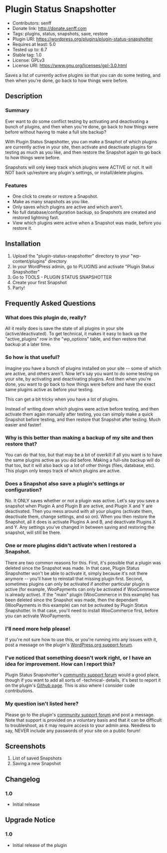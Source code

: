 # Plugin Status Snapshotter
* Contributors: senff
* Donate link: http://donate.senff.com
* Tags: plugins, status, snapshots, save, restore
* Plugin URI: https://wordpress.org/plugins/plugin-status-snapshotter
* Requires at least: 5.0
* Tested up to: 6.7
* Stable tag: 1.0
* License: GPLv3
* License URI: https://www.gnu.org/licenses/gpl-3.0.html

Saves a list of currently active plugins so that you can do some testing, and then when you're done, go back to how things were before.

## Description

### Summary

Ever want to do some conflict testing by activating and deactivating a bunch of plugins, and then when you're done, go back to how things were before without having to make a full site backup? 

With Plugin Status Snapshotter, you can make a Snaphot of which plugins are currently active in your site, then activate and deactivate plugins for testing as much as you like, and then restore the Snapshot again to go back to how things were before.

Snapshots will only keep track which plugins were ACTIVE or not. It will NOT back up/restore any plugin's settings, or install/delete plugins.


### Features

* One click to create or restore a Snapshot.
* Make as many snapshots as you like.
* Only saves which plugins are active and which aren't. 
* No full database/configuration backup, so Snapshots are created and restored lightning fast.
* View which plugins were active when a Snapshot was made, before you restore it.


## Installation 

1. Upload the "plugin-status-snapshotter" directory to your "wp-content/plugins" directory
2. In your WordPress admin, go to PLUGINS and activate "Plugin Status Snapshotter"
3. Go to TOOLS - PLUGIN STATUS SNAPSHOTTER
4. Create your first Snapshot
5. Party!


## Frequently Asked Questions

### What does this plugin do, really?
All it really does is save the state of all plugins in your site (active/deactivated). To get technical, it makes it easy to back up the "active_plugins" row in the "wp_options" table, and then restore that backup at a later time.

### So how is that useful?
Imagine you have a bunch of plugins installed on your site -- some of which are active, and others aren't. Now let's say you want to do some testing on your site, by activating and deactivating plugins. And then when you're done, you want to go back to how things were before and have the exact same plugins active as before your testing.

This can get a bit tricky when you have a lot of plugins. 

Instead of writing down which plugins were active before testing, and then activate them again manually after testing, you can simply make a quick Snapshot before testing, and then restore that Snapshot after testing. Much easier and faster!

### Why is this better than making a backup of my site and then restore that?
You can do that too, but that may be a bit of overkill if all you want is to have the same plugins active as you did before.  Making a full-site backup will do that too, but it will also back up a lot of other things (files, database, etc). This plugin only keeps track of which plugins are active.

### Does a Snapshot also save a plugin's settings or configuration?
No. It ONLY saves whether or not a plugin was active. Let's say you save a snapshot when Plugin A and Plugin B are active, and Plugin X and Y are deactivated. Then you mess around with all your plugins (activate them, deactivate them, change settings, and so on). When you then restore the Snapshot, all it does is activate Plugins A and B, and deactivate Plugins X and Y.  Any settings you've changed in between saving and restoring the snapshot, will still be there.

### One or more plugins didn't activate when I restored a Snapshot.
There are two common reasons for this. 
First, it's possible that a plugin was deleted since the Snapshot was made. In that case, Plugin Status Snapshotter won't be able to activate it, simply because it's not there anymore -- you'll have to reinstall that missing plugin first. 
Second, sometimes plugins can only be activated if another particular plugin is active (for example, WooPayments can only be activated if WooCommerce is already active). If the "main" plugin (WooCommerce in this example) has been deleted since the Snapshot was made, then the dependant (WooPayments in this example) can not be activated by Plugin Status Snapshotter. In that case, you'll need to install WooCommerce first, before you can activate WooPayments.

### I'll need more help please!
If you're not sure how to use this, or you're running into any issues with it, post a message on the plugin's [WordPress.org support forum](https://wordpress.org/support/plugin/plugin-status-snapshotter).

### I've noticed that something doesn't work right, or I have an idea for improvement. How can I report this?
Plugin Status Snapshotter's [community support forum](https://wordpress.org/support/plugin/plugin-status-snapshotter) would a good place, though if you want to add all sorts of -technical- details, it's best to report it on the plugin's [Github page](https://github.com/senff/WordPress-Plugin-Status-Snapshotter/issues). This is also where I consider code contributions.

### My question isn't listed here?
Please go to the plugin's [community support forum](https://wordpress.org/support/plugin/plugin-status-snapshotter) and post a message. Note that support is provided on a voluntary basis and that it can be difficult to troubleshoot, as it may require access to your admin area. Needless to say, NEVER include any passwords of your site on a public forum!


## Screenshots

1. List of saved Snapshots
2. Saving a new Snapshot


## Changelog

### 1.0 
* Initial release 


## Upgrade Notice 

### 1.0
* Initial release of the plugin
